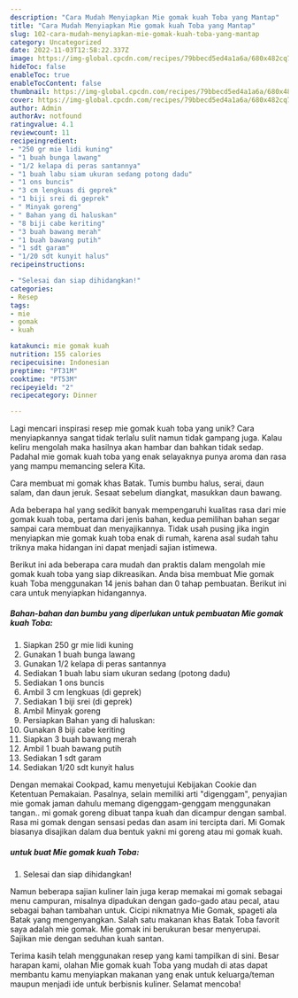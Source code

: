 ```yaml
---
description: "Cara Mudah Menyiapkan Mie gomak kuah Toba yang Mantap"
title: "Cara Mudah Menyiapkan Mie gomak kuah Toba yang Mantap"
slug: 102-cara-mudah-menyiapkan-mie-gomak-kuah-toba-yang-mantap
category: Uncategorized
date: 2022-11-03T12:58:22.337Z
image: https://img-global.cpcdn.com/recipes/79bbecd5ed4a1a6a/680x482cq70/mie-gomak-kuah-toba-foto-resep-utama.jpg
hideToc: false
enableToc: true
enableTocContent: false
thumbnail: https://img-global.cpcdn.com/recipes/79bbecd5ed4a1a6a/680x482cq70/mie-gomak-kuah-toba-foto-resep-utama.jpg
cover: https://img-global.cpcdn.com/recipes/79bbecd5ed4a1a6a/680x482cq70/mie-gomak-kuah-toba-foto-resep-utama.jpg
author: Admin
authorAv: notfound
ratingvalue: 4.1
reviewcount: 11
recipeingredient:
- "250 gr mie lidi kuning"
- "1 buah bunga lawang"
- "1/2 kelapa di peras santannya"
- "1 buah labu siam ukuran sedang potong dadu"
- "1 ons buncis"
- "3 cm lengkuas di geprek"
- "1 biji srei di geprek"
- " Minyak goreng"
- " Bahan yang di haluskan"
- "8 biji cabe keriting"
- "3 buah bawang merah"
- "1 buah bawang putih"
- "1 sdt garam"
- "1/20 sdt kunyit halus"
recipeinstructions:

- "Selesai dan siap dihidangkan!"
categories:
- Resep
tags:
- mie
- gomak
- kuah

katakunci: mie gomak kuah 
nutrition: 155 calories
recipecuisine: Indonesian
preptime: "PT31M"
cooktime: "PT53M"
recipeyield: "2"
recipecategory: Dinner

---
```





Lagi mencari inspirasi resep mie gomak kuah toba yang unik? Cara menyiapkannya sangat tidak terlalu sulit namun tidak gampang juga. Kalau keliru mengolah maka hasilnya akan hambar dan bahkan tidak sedap. Padahal mie gomak kuah toba yang enak selayaknya punya aroma dan rasa yang mampu memancing selera Kita.





Cara membuat mi gomak khas Batak. Tumis bumbu halus, serai, daun salam, dan daun jeruk. Sesaat sebelum diangkat, masukkan daun bawang.

Ada beberapa hal yang sedikit banyak mempengaruhi kualitas rasa dari mie gomak kuah toba, pertama dari jenis bahan, kedua pemilihan bahan segar sampai cara membuat dan menyajikannya. Tidak usah pusing jika ingin menyiapkan mie gomak kuah toba enak di rumah, karena asal sudah tahu triknya maka hidangan ini dapat menjadi sajian istimewa.






Berikut ini ada beberapa cara mudah dan praktis dalam mengolah mie gomak kuah toba yang siap dikreasikan. Anda bisa membuat Mie gomak kuah Toba menggunakan 14 jenis bahan dan 0 tahap pembuatan. Berikut ini cara untuk menyiapkan hidangannya.

<!--inarticleads1-->

##### Bahan-bahan dan bumbu yang diperlukan untuk pembuatan Mie gomak kuah Toba:

1. Siapkan 250 gr mie lidi kuning
1. Gunakan 1 buah bunga lawang
1. Gunakan 1/2 kelapa di peras santannya
1. Sediakan 1 buah labu siam ukuran sedang (potong dadu)
1. Sediakan 1 ons buncis
1. Ambil 3 cm lengkuas (di geprek)
1. Sediakan 1 biji srei (di geprek)
1. Ambil  Minyak goreng
1. Persiapkan  Bahan yang di haluskan:
1. Gunakan 8 biji cabe keriting
1. Siapkan 3 buah bawang merah
1. Ambil 1 buah bawang putih
1. Sediakan 1 sdt garam
1. Sediakan 1/20 sdt kunyit halus


Dengan memakai Cookpad, kamu menyetujui Kebijakan Cookie dan Ketentuan Pemakaian. Pasalnya, selain memiliki arti &#34;digenggam&#34;, penyajian mie gomak jaman dahulu memang digenggam-genggam menggunakan tangan.. mi gomak goreng dibuat tanpa kuah dan dicampur dengan sambal. Rasa mi gomak dengan sensasi pedas dan asam ini tercipta dari. Mi Gomak biasanya disajikan dalam dua bentuk yakni mi goreng atau mi gomak kuah. 

<!--inarticleads2-->

#####  untuk buat Mie gomak kuah Toba:


1. Selesai dan siap dihidangkan!

Namun beberapa sajian kuliner lain juga kerap memakai mi gomak sebagai menu campuran, misalnya dipadukan dengan gado-gado atau pecal, atau sebagai bahan tambahan untuk. Cicipi nikmatnya Mie Gomak, spageti ala Batak yang mengenyangkan. Salah satu makanan khas Batak Toba favorit saya adalah mie gomak. Mie gomak ini berukuran besar menyerupai. Sajikan mie dengan seduhan kuah santan. 

Terima kasih telah menggunakan resep yang kami tampilkan di sini. Besar harapan kami, olahan Mie gomak kuah Toba yang mudah di atas dapat membantu kamu menyiapkan makanan yang enak untuk keluarga/teman maupun menjadi ide untuk berbisnis kuliner. Selamat mencoba!
